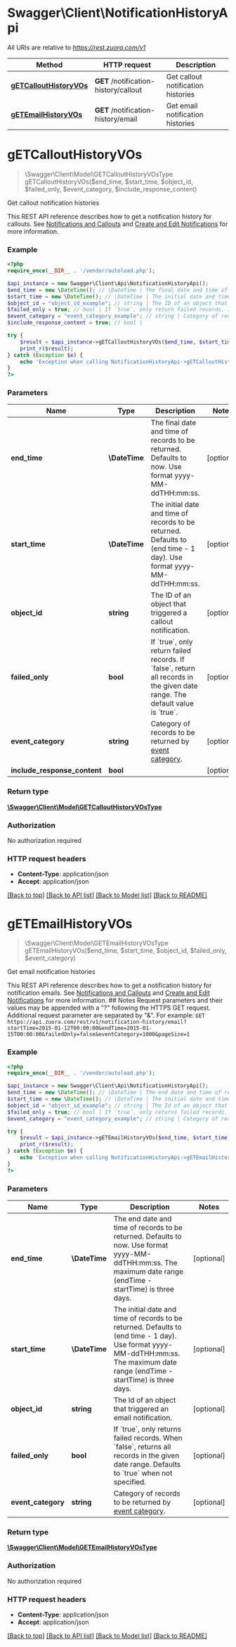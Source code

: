 # Swagger\Client\NotificationHistoryApi

All URIs are relative to *https://rest.zuora.com/v1*

Method | HTTP request | Description
------------- | ------------- | -------------
[**gETCalloutHistoryVOs**](NotificationHistoryApi.md#gETCalloutHistoryVOs) | **GET** /notification-history/callout | Get callout notification histories
[**gETEmailHistoryVOs**](NotificationHistoryApi.md#gETEmailHistoryVOs) | **GET** /notification-history/email | Get email notification histories


# **gETCalloutHistoryVOs**
> \Swagger\Client\Model\GETCalloutHistoryVOsType gETCalloutHistoryVOs($end_time, $start_time, $object_id, $failed_only, $event_category, $include_response_content)

Get callout notification histories

This REST API reference describes how to get a notification history for callouts.  See [Notifications and Callouts](https://knowledgecenter.zuora.com/BB_Introducing_Z_Business/Notifications) and [Create and Edit Notifications](https://knowledgecenter.zuora.com/BB_Introducing_Z_Business/Notifications/C_Create_Notifications) for more information.

### Example
```php
<?php
require_once(__DIR__ . '/vendor/autoload.php');

$api_instance = new Swagger\Client\Api\NotificationHistoryApi();
$end_time = new \DateTime(); // \DateTime | The final date and time of records to be returned. Defaults to now. Use format yyyy-MM-ddTHH:mm:ss.
$start_time = new \DateTime(); // \DateTime | The initial date and time of records to be returned. Defaults to (end time - 1 day). Use format yyyy-MM-ddTHH:mm:ss.
$object_id = "object_id_example"; // string | The ID of an object that triggered a callout notification.
$failed_only = true; // bool | If `true`, only return failed records. If `false`, return all records in the given date range. The default value is `true`.
$event_category = "event_category_example"; // string | Category of records to be returned by [event category](https://knowledgecenter.zuora.com/DC_Developers/REST_API/B_REST_API_reference/Notification_History/Z_Event_Categories).
$include_response_content = true; // bool | 

try {
    $result = $api_instance->gETCalloutHistoryVOs($end_time, $start_time, $object_id, $failed_only, $event_category, $include_response_content);
    print_r($result);
} catch (Exception $e) {
    echo 'Exception when calling NotificationHistoryApi->gETCalloutHistoryVOs: ', $e->getMessage(), PHP_EOL;
}
?>
```

### Parameters

Name | Type | Description  | Notes
------------- | ------------- | ------------- | -------------
 **end_time** | **\DateTime**| The final date and time of records to be returned. Defaults to now. Use format yyyy-MM-ddTHH:mm:ss. | [optional]
 **start_time** | **\DateTime**| The initial date and time of records to be returned. Defaults to (end time - 1 day). Use format yyyy-MM-ddTHH:mm:ss. | [optional]
 **object_id** | **string**| The ID of an object that triggered a callout notification. | [optional]
 **failed_only** | **bool**| If &#x60;true&#x60;, only return failed records. If &#x60;false&#x60;, return all records in the given date range. The default value is &#x60;true&#x60;. | [optional]
 **event_category** | **string**| Category of records to be returned by [event category](https://knowledgecenter.zuora.com/DC_Developers/REST_API/B_REST_API_reference/Notification_History/Z_Event_Categories). | [optional]
 **include_response_content** | **bool**|  | [optional]

### Return type

[**\Swagger\Client\Model\GETCalloutHistoryVOsType**](../Model/GETCalloutHistoryVOsType.md)

### Authorization

No authorization required

### HTTP request headers

 - **Content-Type**: application/json
 - **Accept**: application/json

[[Back to top]](#) [[Back to API list]](../../README.md#documentation-for-api-endpoints) [[Back to Model list]](../../README.md#documentation-for-models) [[Back to README]](../../README.md)

# **gETEmailHistoryVOs**
> \Swagger\Client\Model\GETEmailHistoryVOsType gETEmailHistoryVOs($end_time, $start_time, $object_id, $failed_only, $event_category)

Get email notification histories

This REST API reference describes how to get a notification history for notification emails.  See [Notifications and Callouts](https://knowledgecenter.zuora.com/BB_Introducing_Z_Business/Notifications) and [Create and Edit Notifications](https://knowledgecenter.zuora.com/BB_Introducing_Z_Business/Notifications/C_Create_Notifications) for more information.  ## Notes Request parameters and their values may be appended with a \"?\" following the HTTPS GET request.  Additional request parameter are separated by \"&\".   For example:  `GET https://api.zuora.com/rest/v1/notification-history/email?startTime=2015-01-12T00:00:00&endTime=2015-01-15T00:00:00&failedOnly=false&eventCategory=1000&pageSize=1`

### Example
```php
<?php
require_once(__DIR__ . '/vendor/autoload.php');

$api_instance = new Swagger\Client\Api\NotificationHistoryApi();
$end_time = new \DateTime(); // \DateTime | The end date and time of records to be returned. Defaults to now. Use format yyyy-MM-ddTHH:mm:ss. The maximum date range (endTime - startTime) is three days.
$start_time = new \DateTime(); // \DateTime | The initial date and time of records to be returned. Defaults to (end time - 1 day). Use format yyyy-MM-ddTHH:mm:ss. The maximum date range (endTime - startTime) is three days.
$object_id = "object_id_example"; // string | The Id of an object that triggered an email notification.
$failed_only = true; // bool | If `true`, only returns failed records. When `false`, returns all records in the given date range. Defaults to `true` when not specified.
$event_category = "event_category_example"; // string | Category of records to be returned by [event category](https://knowledgecenter.zuora.com/DC_Developers/REST_API/B_REST_API_reference/Notification_History/Z_Event_Categories).

try {
    $result = $api_instance->gETEmailHistoryVOs($end_time, $start_time, $object_id, $failed_only, $event_category);
    print_r($result);
} catch (Exception $e) {
    echo 'Exception when calling NotificationHistoryApi->gETEmailHistoryVOs: ', $e->getMessage(), PHP_EOL;
}
?>
```

### Parameters

Name | Type | Description  | Notes
------------- | ------------- | ------------- | -------------
 **end_time** | **\DateTime**| The end date and time of records to be returned. Defaults to now. Use format yyyy-MM-ddTHH:mm:ss. The maximum date range (endTime - startTime) is three days. | [optional]
 **start_time** | **\DateTime**| The initial date and time of records to be returned. Defaults to (end time - 1 day). Use format yyyy-MM-ddTHH:mm:ss. The maximum date range (endTime - startTime) is three days. | [optional]
 **object_id** | **string**| The Id of an object that triggered an email notification. | [optional]
 **failed_only** | **bool**| If &#x60;true&#x60;, only returns failed records. When &#x60;false&#x60;, returns all records in the given date range. Defaults to &#x60;true&#x60; when not specified. | [optional]
 **event_category** | **string**| Category of records to be returned by [event category](https://knowledgecenter.zuora.com/DC_Developers/REST_API/B_REST_API_reference/Notification_History/Z_Event_Categories). | [optional]

### Return type

[**\Swagger\Client\Model\GETEmailHistoryVOsType**](../Model/GETEmailHistoryVOsType.md)

### Authorization

No authorization required

### HTTP request headers

 - **Content-Type**: application/json
 - **Accept**: application/json

[[Back to top]](#) [[Back to API list]](../../README.md#documentation-for-api-endpoints) [[Back to Model list]](../../README.md#documentation-for-models) [[Back to README]](../../README.md)

